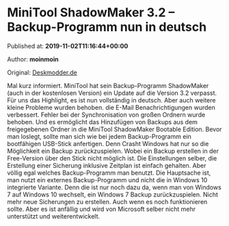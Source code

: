 
# MiniTool ShadowMaker 3.2 – Backup-Programm nun in deutsch

Published at: **2019-11-02T11:16:44+00:00**

Author: **moinmoin**

Original: [Deskmodder.de](https://www.deskmodder.de/blog/2019/11/02/minitool-shadowmaker-3-2-backup-programm-nun-in-deutsch/)

Mal kurz informiert. MiniTool hat sein Backup-Programm ShadowMaker (auch in der kostenlosen Version) ein Update auf die Version 3.2 verpasst. Für uns das Highlight, es ist nun vollständig in deutsch. Aber auch weitere kleine Probleme wurden behoben.
die E-Mail Benachrichtigungen wurden verbessert. Fehler bei der Synchronisation von großen Ordnern wurde behoben. Und es ermöglicht das Hinzufügen von Backups aus dem freigegebenen Ordner in die MiniTool ShadowMaker Bootable Edition.
Bevor man loslegt, sollte man sich wie bei jedem Backup-Programm ein bootfähigen USB-Stick anfertigen. Denn Crasht Windows hat nur so die Möglichkeit ein Backup zurückzuspielen. Wobei ein Backup erstellen in der Free-Version über den Stick nicht möglich ist.
Die Einstellungen selber, die Erstellung einer Sicherung inklusive Zeitplan ist einfach gehalten. Aber völlig egal welches Backup-Programm man benutzt. Die Hauptsache ist, man nutzt ein externes Backup-Programm und nicht die in Windows 10 integrierte Variante.
Denn die ist nur noch dazu da, wenn man von Windows 7 auf Windows 10 wechselt, ein Windows 7 Backup zurückzuspielen. Nicht mehr neue Sicherungen zu erstellen. Auch wenn es noch funktionieren sollte. Aber es ist anfällig und wird von Microsoft selber nicht mehr unterstützt und weiterentwickelt.
